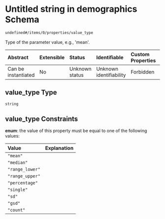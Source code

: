 # Untitled string in demographics Schema

```txt
undefined#/items/0/properties/value_type
```

Type of the parameter value, e.g., 'mean'.

| Abstract            | Extensible | Status         | Identifiable            | Custom Properties | Additional Properties | Access Restrictions | Defined In                                                                           |
| :------------------ | :--------- | :------------- | :---------------------- | :---------------- | :-------------------- | :------------------ | :----------------------------------------------------------------------------------- |
| Can be instantiated | No         | Unknown status | Unknown identifiability | Forbidden         | Allowed               | none                | [demographics.schema.json\*](../out/demographics.schema.json "open original schema") |

## value\_type Type

`string`

## value\_type Constraints

**enum**: the value of this property must be equal to one of the following values:

| Value           | Explanation |
| :-------------- | :---------- |
| `"mean"`        |             |
| `"median"`      |             |
| `"range_lower"` |             |
| `"range_upper"` |             |
| `"percentage"`  |             |
| `"single"`      |             |
| `"sd"`          |             |
| `"gsd"`         |             |
| `"count"`       |             |
